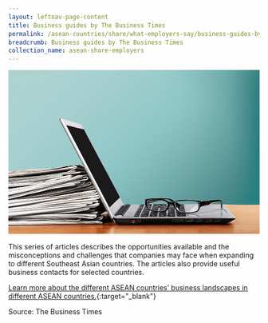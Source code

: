 ```yaml
---
layout: leftnav-page-content
title: Business guides by The Business Times
permalink: /asean-countries/share/what-employers-say/business-guides-by-the-business-times/
breadcrumb: Business guides by The Business Times
collection_name: asean-share-employers
---
```


<img src="\images\asean-employers\business-guides-by-the-business-times.jpg" alt="business-guides-by-the-business-times" style="width:800px;" />

This series of articles describes the opportunities available and the misconceptions and challenges that companies may face when expanding to different Southeast Asian countries. The articles also provide useful business contacts for selected countries. 

[Learn more about the different ASEAN countries’ business landscapes in different ASEAN countries.](https://www.businesstimes.com.sg/asean-business/guides){:target="_blank"}

Source: The Business Times